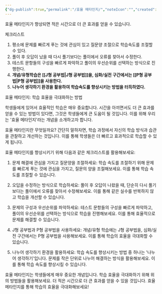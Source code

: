 ```yaml
---
{"dg-publish":true,"permalink":"/효율 메타인지/","noteIcon":"","created":"","updated":""}
---
```




효율 메타인지가 향상되면 적은 시간으로 더 큰 효과를 얻을 수 있습니다.

체크리스트

1. 평소에 문제를 빠르게 푸는 것에 관심이 있고 질문양 조절으로 학습속도를 조절할 수 있다.
2. 풀이 후 오답이 났을 때 다시 풀기보다는 풀이에서 오류를 찾아서 수정한다.
3. 테스트 문항들의 구성을 빠르게 파악하고 풀이의 우선순위를 선택하는 방식으로 진행한다.
4. **개념/유형학습은 [[J형 공부법\|J형 공부법]]을, 심화/실전 구간에서는 [[P형 공부법\|P형 공부법]]을 사용한다.**
5. **나누어 생각하기 환경을 활용하여 학습속도를 향상시키는 방법을 터득하였다.**



효율 메타인지: 학습 효율을 극대화하는 방법

학생들에게 있어서 효율적인 학습은 매우 중요합니다. 시간을 아끼면서도 더 큰 효과를 얻을 수 있는 방법이 있다면, 그것은 학생들에게 큰 도움이 될 것입니다. 이를 위해 우리는 '효율 메타인지'라는 개념을 소개하고자 합니다.

효율 메타인지란 무엇일까요? 간단히 말하자면, 학습 과정에서 자신의 학습 방식과 습관을 관찰하고 개선하는 것입니다. 이를 통해 학생들은 더 빠르고 효과적으로 학습할 수 있게 됩니다.

효율 메타인지를 향상시키기 위해 다음과 같은 체크리스트를 활용해보세요:

1. 문제 해결에 관심을 가지고 질문양을 조절하세요: 학습 속도를 조절하기 위해 문제를 빠르게 푸는 것에 관심을 가지고, 질문의 양을 조절해보세요. 이를 통해 학습 속도를 조절할 수 있습니다.

2. 오답을 수정하는 방식으로 학습하세요: 풀이 후 오답이 나왔을 때, 단순히 다시 풀기보다는 풀이에서 오류를 찾아서 수정해보세요. 이를 통해 같은 실수를 반복하지 않고 학습을 개선할 수 있습니다.

3. 문제의 구성과 우선순위를 파악하세요: 테스트 문항들의 구성을 빠르게 파악하고, 풀이의 우선순위를 선택하는 방식으로 학습을 진행해보세요. 이를 통해 효율적으로 문제를 해결할 수 있습니다.

4. J형 공부법과 P형 공부법을 사용하세요: 개념/유형 학습에는 J형 공부법을, 심화/실전 구간에서는 P형 공부법을 사용해보세요. 이를 통해 학습의 효율을 극대화할 수 있습니다.

5. 나누어 생각하기 환경을 활용하세요: 학습 속도를 향상시키는 방법 중 하나는 '나누어 생각하기'입니다. 문제를 작은 단위로 나누어 해결하는 방식을 활용해보세요. 이를 통해 학습 속도를 향상시킬 수 있습니다.

효율 메타인지는 학생들에게 매우 중요한 개념입니다. 학습 효율을 극대화하기 위해 위의 방법들을 활용해보세요. 더 적은 시간으로 더 큰 효과를 얻을 수 있을 것입니다. 효율 메타인지를 통해 학습의 효율을 극대화해보세요!